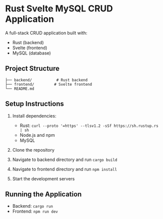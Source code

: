 # Rust Svelte MySQL CRUD Application

A full-stack CRUD application built with:
- Rust (backend)
- Svelte (frontend)
- MySQL (database)

## Project Structure
```
├── backend/           # Rust backend
├── frontend/         # Svelte frontend
└── README.md
```

## Setup Instructions

1. Install dependencies:
   - Rust: `curl --proto '=https' --tlsv1.2 -sSf https://sh.rustup.rs | sh`
   - Node.js and npm
   - MySQL

2. Clone the repository
3. Navigate to backend directory and run `cargo build`
4. Navigate to frontend directory and run `npm install`
5. Start the development servers

## Running the Application

- Backend: `cargo run`
- Frontend: `npm run dev`
